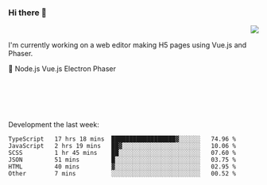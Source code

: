 ### Hi there 👋

<img align="right" src="https://github-readme-stats.vercel.app/api?username=jasonpanggo"/>

<br>
<p align="left">
I'm currently working on a web editor making H5 pages using Vue.js and Phaser.
</p>
<p align="left">
📖 Node.js Vue.js Electron Phaser
</p>
<br>
<br>
<br>
<br>

Development the last week:
<!--START_SECTION:waka-->

```text
TypeScript   17 hrs 18 mins  ██████████████████▓░░░░░░   74.96 %
JavaScript   2 hrs 19 mins   ██▓░░░░░░░░░░░░░░░░░░░░░░   10.06 %
SCSS         1 hr 45 mins    ██░░░░░░░░░░░░░░░░░░░░░░░   07.60 %
JSON         51 mins         █░░░░░░░░░░░░░░░░░░░░░░░░   03.75 %
HTML         40 mins         ▓░░░░░░░░░░░░░░░░░░░░░░░░   02.95 %
Other        7 mins          ░░░░░░░░░░░░░░░░░░░░░░░░░   00.52 %
```

<!--END_SECTION:waka-->

<!--
**JASONPANGGO/jasonpanggo** is a ✨ _special_ ✨ repository because its `README.md` (this file) appears on your GitHub profile.

Here are some ideas to get you started:

- 🔭 I’m currently working on ...
- 🌱 I’m currently learning ...
- 👯 I’m looking to collaborate on ...
- 🤔 I’m looking for help with ...
- 💬 Ask me about ...
- 📫 How to reach me: ...
- 😄 Pronouns: ...
- ⚡ Fun fact: ...
-->
